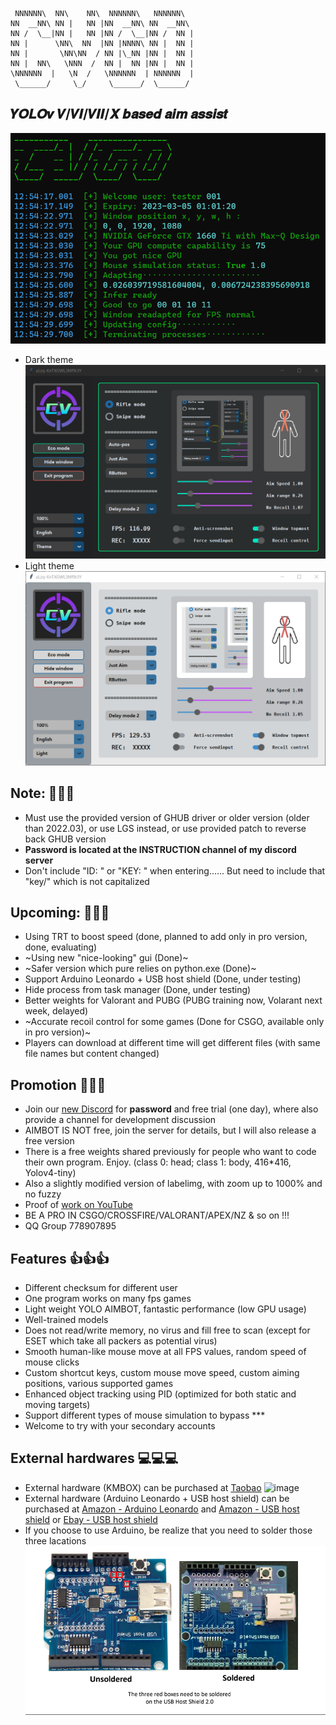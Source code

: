 ```
 NNNNNN\  NN\    NN\  NNNNNN\   NNNNNN\  
NN  __NN\ NN |   NN |NN  __NN\ NN  __NN\ 
NN /  \__|NN |   NN |NN /  \__|NN /  NN |
NN |      \NN\  NN  |NN |NNNN\ NN |  NN |
NN |       \NN\NN  / NN |\_NN |NN |  NN |
NN |  NN\   \NNN  /  NN |  NN |NN |  NN |
\NNNNNN  |   \N  /   \NNNNNN  | NNNNNN  |
 \______/     \_/     \______/  \______/ 
```
## 𝒀𝑶𝑳𝑶𝒗 𝑽/𝑽𝑰/𝑽𝑰𝑰/𝑿 𝒃𝒂𝒔𝒆𝒅 𝒂𝒊𝒎 𝒂𝒔𝒔𝒊𝒔𝒕
![image](Gui/cmd.png)
* Dark theme
![image](Gui/dark_theme.png)
* Light theme
![image](Gui/light_theme.png)

## Note: 📝📝📝
* Must use the provided version of GHUB driver or older version (older than 2022.03), or use LGS instead, or use provided patch to reverse back GHUB version
* **Password is located at the INSTRUCTION channel of my discord server**
* Don't include "ID: " or "KEY: " when entering...... But need to include that "key/" which is not capitalized

## Upcoming: 📆📆📆
* Using TRT to boost speed (done, planned to add only in pro version, done, evaluating)
* ~Using new "nice-looking" gui (Done)~
* ~Safer version which pure relies on python.exe (Done)~
* Support Arduino Leonardo + USB host shield (Done, under testing)
* Hide process from task manager (Done, under testing)
* Better weights for Valorant and PUBG (PUBG training now, Volarant next week, delayed)
* ~Accurate recoil control for some games (Done for CSGO, available only in pro version)~
* Players can download at different time will get different files (with same file names but content changed)

## Promotion 🎈🎈🎈
* Join our [new Discord](https://discord.gg/qkvkT7y7mZ) for **password** and free trial (one day), where also provide a channel for development discussion
* AIMBOT IS NOT free, join the server for details, but I will also release a free version
* There is a free weights shared previously for people who want to code their own program. Enjoy. (class 0: head; class 1: body, 416*416, Yolov4-tiny)
* Also a slightly modified version of labelimg, with zoom up to 1000% and no fuzzy
* Proof of [work on YouTube](https://www.youtube.com/channel/UCyDKoZcyp2vDvskHFviRtag)
* BE A PRO IN CSGO/CROSSFIRE/VALORANT/APEX/NZ & so on !!!
* QQ Group 778907895

## Features 👍👍👍
* Different checksum for different user
* One program works on many fps games
* Light weight YOLO AIMBOT, fantastic performance (low GPU usage)
* Well-trained models
* Does not read/write memory, no virus and fill free to scan (except for ESET which take all packers as potential virus)
* Smooth human-like mouse move at all FPS values, random speed of mouse clicks
* Custom shortcut keys, custom mouse move speed, custom aiming positions, various supported games
* Enhanced object tracking using PID (optimized for both static and moving targets)
* Support different types of mouse simulation to bypass ***
* Welcome to try with your secondary accounts

## External hardwares 💻💻💻
* External hardware (KMBOX) can be purchased at [Taobao](https://world.taobao.com/item/659201542143.htm)
![image](Kmbox_A/kmbox_a.png)
* External hardware (Arduino Leonardo + USB host shield) can be purchased at [Amazon - Arduino Leonardo](https://www.amazon.com/KEYESTUDIO-Leonardo-Development-Board-Arduino/dp/B0786LJQ8K/) and [Amazon - USB host shield](https://www.amazon.com/ARCELI-Shield-Arduino-Support-Android/dp/B07J2KKGZ4/) or [Ebay - USB host shield](https://www.ebay.com/itm/393311967986)
* If you choose to use Arduino, be realize that you need to solder those three lacations ![image](Arduino/Notice.png)
